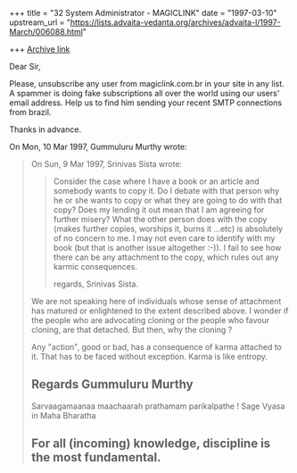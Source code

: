 +++
title = "32 System Administrator - MAGICLINK"
date = "1997-03-10"
upstream_url = "https://lists.advaita-vedanta.org/archives/advaita-l/1997-March/006088.html"

+++
[Archive link](https://lists.advaita-vedanta.org/archives/advaita-l/1997-March/006088.html)

Dear Sir,


Please, unsubscribe any user from magiclink.com.br in your site in any
list. A spammer is doing fake subscriptions all over the world using our
users' email address. Help us to find him sending your recent SMTP
connections from brazil.

Thanks in advance.



On Mon, 10 Mar 1997, Gummuluru Murthy wrote:

> On Sun, 9 Mar 1997, Srinivas Sista wrote:
>
> >
> > Consider the case where I have a book or an article and somebody wants to
> > copy it. Do I debate with that person why he or she wants to copy or what
> > they are going to do with that copy? Does my lending it out mean that I am
> > agreeing for further misery? What the other person does with the copy (makes
> > further copies, worships it, burns it ...etc) is absolutely of no concern to
> > me. I may not even care to identify with my book (but that is another issue
> > altogether :-)). I fail to see how there can be any attachment to the copy,
> > which rules out any karmic consequences.
> >
> > regards,
> > Srinivas Sista.
> >
>
> We are not speaking here of individuals whose sense of attachment has
> matured or enlightened to the extent described above. I wonder if the
> people who are advocating cloning or the people who favour cloning, are
> that detached. But then, why the cloning ?
>
> Any "action", good or bad, has a consequence of karma attached to it.
> That has to be faced without exception. Karma is like entropy.
>
> Regards
> Gummuluru Murthy
> ------------------------------------------------------------------------
> Sarvaagamaanaa maachaarah prathamam parikalpathe !
>                                           Sage Vyasa in Maha Bharatha
>
> For all (incoming) knowledge, discipline is the most fundamental.
> ------------------------------------------------------------------------
>

